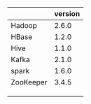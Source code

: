 |           | version |
| --------- | ------- |
| Hadoop    | 2.6.0   |
| HBase     | 1.2.0   |
| Hive      | 1.1.0   |
| Kafka     | 2.1.0   |
| spark     | 1.6.0   |
| ZooKeeper | 3.4.5   |
|           |         |
|           |         |
|           |         |

